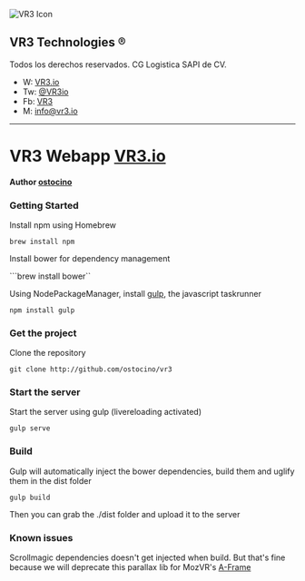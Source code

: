 ![VR3 Icon](http://vr3.io/img/vr3_64.png)

## VR3 Technologies ® 
Todos los derechos reservados.
CG Logistica SAPI de CV.

* W: [VR3.io](http://vr3.io) 
* Tw: [@VR3io](http://twitter.com/vr3io)
* Fb: [VR3](http://facebook/vectorthree)
* M: [info@vr3.io](info@vr3.io)

---

# VR3 Webapp [VR3.io](http://vr3.io)

#### Author [ostocino](http://twitter.com/ostocino)

### Getting Started

Install npm using Homebrew

```brew install npm```

Install bower for dependency management

```brew install bower``

Using NodePackageManager, install [gulp](http://gulpjs.com/), the javascript taskrunner

```npm install gulp```

### Get the project

Clone the repository

```git clone http://github.com/ostocino/vr3```

### Start the server

Start the server using gulp (livereloading activated)

```gulp serve```

### Build

Gulp will automatically inject the bower dependencies, build them and uglify them in the dist folder

```gulp build```

Then you can grab the ./dist folder and upload it to the server

### Known issues

Scrollmagic dependencies doesn't get injected when build. But that's fine because we will deprecate this parallax lib for MozVR's [A-Frame](http://aframe.io)




